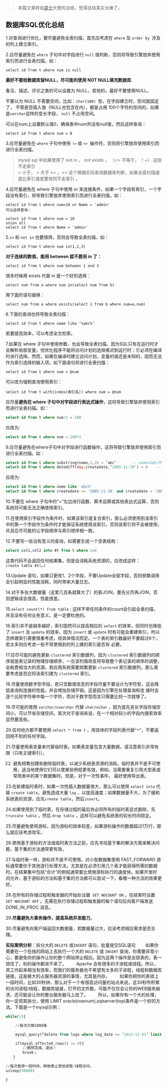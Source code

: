 > 本篇文章转自[这个](https://www.cnblogs.com/yunfeifei/p/3850440.html)大佬的总结，觉得总结真实太棒了。

## 数据库SQL优化总结

1.对查询进行优化，要尽量避免全表扫描，首先应考虑在 `where` 及 `order by `涉及的列上建立索引。

2.应尽量避免在 `where` 子句中对字段进行 `null` 值判断，否则将导致引擎放弃使用索引而进行全表扫描，如：
```
select id from t where num is null
```
**最好不要给数据库留NULL，尽可能的使用 NOT NULL填充数据库.**

备注、描述、评论之类的可以设置为 NULL，其他的，最好不要使用NULL。

不要以为 NULL 不需要空间，比如：`char(100) `型，在字段建立时，空间就固定了， 不管是否插入值（NULL也包含在内），都是占用 100个字符的空间的，如果是`varchar`这样的变长字段， `null` 不占用空间。

可以在num上设置默认值0，确保表中num列没有null值，然后这样查询：
```
select id from t where num = 0
```

3.应尽量避免在 `where` 子句中使用 `!=` 或 `<> `操作符，否则将引擎放弃使用索引而进行全表扫描。
> mysql sql 中如果使用了 not in ， not exists ， （<> 不等于， ！=） 这些不走索引                 
> < 小于， > 大于 <= ，>= 这个根据实际查询数据来判断，如果全盘扫描速度比索引速度要快则不走索引 。

4.应尽量避免在 where 子句中使用 or 来连接条件，如果一个字段有索引，一个字段没有索引，将导致引擎放弃使用索引而进行全表扫描，如：
```
select id from t where num=10 or Name = 'admin'
可以这样查询：

select id from t where num = 10
union all
select id from t where Name = 'admin'
```
5.`in` 和 `not in` 也要慎用，否则会导致全表扫描，如：
```
select id from t where num in(1,2,3)
```
**对于连续的数值，能用 between 就不要用 in 了：**
```
select id from t where num between 1 and 3
```
很多时候用 exists 代替 in 是一个好的选择：
```
select num from a where num in(select num from b)
```
用下面的语句替换：
```
select num from a where exists(select 1 from b where num=a.num)
```

6.下面的查询也将导致全表扫描：
```
select id from t where name like ‘%abc%’
```
若要提高效率，可以考虑全文检索。

7.如果在 where 子句中使用参数，也会导致全表扫描。因为SQL只有在运行时才会解析局部变量，但优化程序不能将访问计划的选择推迟到运行时；它必须在编译时进行选择。然而，如果在编译时建立访问计划，变量的值还是未知的，因而无法作为索引选择的输入项。如下面语句将进行全表扫描：
```
select id from t where num = @num
```
可以改为强制查询使用索引：
```
select id from t with(index(索引名)) where num = @num
```
应尽量**避免在 where 子句中对字段进行表达式操作**，这将导致引擎放弃使用索引而进行全表扫描。如：
```sql
select id from t where num/2 = 100
```
应改为:
```sql
select id from t where num = 100*2
```
9.应尽量避免在where子句中对字段进行函数操作，这将导致引擎放弃使用索引而进行全表扫描。如：
```sql
select id from t where substring(name,1,3) = ’abc’       -- name以abc开头的id
select id from t where datediff(day,createdate,’2005-11-30′) = 0    -- ‘2005-11-30’    -- 生成的id
```
应改为:
```sql
select id from t where name like 'abc%'
select id from t where createdate >= '2005-11-30' and createdate < '2005-12-1'
```
10.不要在 where 子句中的“=”左边进行函数、算术运算或其他表达式运算，否则系统将可能无法正确使用索引。

11.在使用索引字段作为条件时，如果该索引是复合索引，那么必须使用到该索引中的第一个字段作为条件时才能保证系统使用该索引，否则该索引将不会被使用，并且应尽可能的让字段顺序与索引顺序相一致。

12.不要写一些没有意义的查询，如需要生成一个空表结构：
```sql
select col1,col2 into #t from t where 1=0
```
这类代码不会返回任何结果集，但是会消耗系统资源的，应改成这样：      
`create table #t(…)`

13.Update 语句，如果只更改1、2个字段，不要Update全部字段，否则频繁调用会引起明显的性能消耗，同时带来大量日志。

14.对于多张大数据量（这里几百条就算大了）的表JOIN，要先分页再JOIN，否则逻辑读会很高，性能很差。

15.`select count(*) from table；`这样不带任何条件的count会引起全表扫描，并且没有任何业务意义，是一定要杜绝的。


16.索引并不是越多越好，索引固然可以提高相应的 `select` 的效率，但同时也降低了 `insert` 及 `update` 的效率，因为 `insert` 或 `update` 时有可能会重建索引，所以怎样建索引需要慎重考虑，视具体情况而定。一个表的索引数最好不要超过6个，若太多则应考虑一些不常使用到的列上建的索引是否有 必要。

17.应尽可能的避免更新 `clustered` 索引数据列，因为 `clustered` 索引数据列的顺序就是表记录的物理存储顺序，一旦该列值改变将导致整个表记录的顺序的调整，会耗费相当大的资源。若应用系统需要频繁更新 `clustered` 索引数据列，那么需要考虑是否应将该索引建为 `clustered` 索引。

18.尽量使用数字型字段，若只含数值信息的字段尽量不要设计为字符型，这会降低查询和连接的性能，并会增加存储开销。这是因为引擎在处理查询和连 接时会逐个比较字符串中每一个字符，而对于数字型而言只需要比较一次就够了。

19.尽可能的使用 `varchar/nvarchar` 代替 `char/nchar` ，因为首先变长字段存储空间小，可以节省存储空间，其次对于查询来说，在一个相对较小的字段内搜索效率显然要高些。

20.任何地方都不要使用 `select * from t` ，用具体的字段列表代替`“*”`，不要返回用不到的任何字段。

21.尽量使用表变量来代替临时表。如果表变量包含大量数据，请注意索引非常有限（只有主键索引）。

22. 避免频繁创建和删除临时表，以减少系统表资源的消耗。临时表并不是不可使用，适当地使用它们可以使某些例程更有效，例如，当需要重复引用大型表或常用表中的某个数据集时。但是，对于一次性事件， 最好使用导出表。

23.在新建临时表时，如果一次性插入数据量很大，那么可以使用 `select into` 代替 `create table`，避免造成大量 `log` ，以提高速度；如果数据量不大，为了缓和系统表的资源，应先`create table`，然后`insert`。

24.如果使用到了临时表，在存储过程的最后务必将所有的临时表显式删除，先 `truncate table` ，然后 `drop table` ，这样可以避免系统表的较长时间锁定。

25.尽量避免使用游标，因为游标的效率较差，如果游标操作的数据超过1万行，那么就应该考虑改写。

26.使用基于游标的方法或临时表方法之前，应先寻找基于集的解决方案来解决问题，基于集的方法通常更有效。

27.与临时表一样，游标并不是不可使用。对小型数据集使用 FAST_FORWARD 游标通常要优于其他逐行处理方法，尤其是在必须引用几个表才能获得所需的数据时。在结果集中包括“合计”的例程通常要比使用游标执行的速度快。如果开发时 间允许，基于游标的方法和基于集的方法都可以尝试一下，看哪一种方法的效果更好。

28.在所有的存储过程和触发器的开始处设置` SET NOCOUNT ON` ，在结束时设置 `SET NOCOUNT OFF` 。无需在执行存储过程和触发器的每个语句后向客户端发送 DONE_IN_PROC 消息。

29.**尽量避免大事务操作，提高系统并发能力**。

30.尽量避免向客户端返回大数据量，若数据量过大，应该考虑相应需求是否合理。


**实际案例分析**：拆分大的 `DELETE` 或`INSERT` 语句，批量提交SQL语句
　　如果你需要在一个在线的网站上去执行一个大的 `DELETE` 或 `INSERT` 查询，你需要非常小心，要避免你的操作让你的整个网站停止相应。因为这两个操作是会锁表的，表一锁住了，别的操作都进不来了。
　　Apache 会有很多的子进程或线程。所以，其工作起来相当有效率，而我们的服务器也不希望有太多的子进程，线程和数据库链接，这是极大的占服务器资源的事情，尤其是内存。
　　如果你把你的表锁上一段时间，比如30秒钟，那么对于一个有很高访问量的站点来说，这30秒所积累的访问进程/线程，数据库链接，打开的文件数，可能不仅仅会让你的WEB服务崩溃，还可能会让你的整台服务器马上挂了。
　　所以，如果你有一个大的处理，你一定把其拆分，使用 LIMIT oracle(rownum),sqlserver(top)条件是一个好的方法。下面是一个mysql示例：
```sql
while(1){

 　　//每次只做1000条

　　 mysql_query(“delete from logs where log_date <= ’2012-11-01’ limit 1000”);

 　　if(mysql_affected_rows() == 0){
　　 　　//删除完成，退出！
　　 　　break；
　　}

//每次暂停一段时间，释放表让其他进程/线程访问。
usleep(50000)

}
```